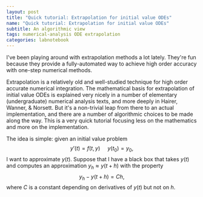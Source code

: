 ```yaml
---
layout: post
title: "Quick tutorial: Extrapolation for initial value ODEs"
name: "Quick tutorial: Extrapolation for initial value ODEs"
subtitle: An algorithmic view
tags: numerical-analysis ODE extrapolation
categories: labnotebook
---
```

I've been playing around with extrapolation methods a lot lately.
They're fun because they provide a fully-automated way to achieve
high order accuracy with one-step numerical methods.

Extrapolation is a relatively old and well-studied technique for
high order accurate numerical integration.  The mathematical
basis for extrapolation of initial value ODEs is explained very nicely in a
number of elementary (undergraduate) numerical analysis texts, and more deeply
in Hairer, Wanner, & Norsett.  But it's a non-trivial leap from there to an
actual implementation, and there are a number of algorithmic choices
to be made along the way.  This is a very quick tutorial focusing less
on the mathematics and more on the implementation.

The idea is simple: given an initial value problem
$$ y'(t) = f(t,y) \ \ \ \ \ y(t_0) = y_0, $$
I want to approximate $y(t)$.  Suppose that I have a black box that takes
$y(t)$ and computes an approximation $y_h \approx y(t+h)$ with the property
$$ y_h - y(t+h) = C h, $$
where $C$ is a constant depending on derivatives of $y(t)$ but not on $h$.

